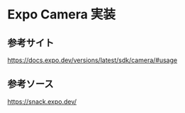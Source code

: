 # Expo Camera 実装

## 参考サイト
https://docs.expo.dev/versions/latest/sdk/camera/#usage

## 参考ソース
https://snack.expo.dev/
